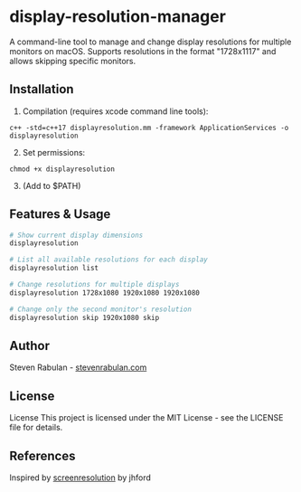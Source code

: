 # display-resolution-manager

A command-line tool to manage and change display resolutions for multiple monitors on macOS. Supports resolutions in the format "1728x1117" and allows skipping specific monitors.

## Installation
1. Compilation (requires xcode command line tools):
```
c++ -std=c++17 displayresolution.mm -framework ApplicationServices -o displayresolution
```
2. Set permissions:
```
chmod +x displayresolution
```
3. (Add to $PATH)

## Features & Usage

```sh
# Show current display dimensions
displayresolution

# List all available resolutions for each display
displayresolution list

# Change resolutions for multiple displays
displayresolution 1728x1080 1920x1080 1920x1080

# Change only the second monitor's resolution
displayresolution skip 1920x1080 skip
```

## Author
Steven Rabulan - [stevenrabulan.com](https://stevenrabulan.com)

## License
License
This project is licensed under the MIT License - see the LICENSE file for details.

## References
Inspired by [screenresolution](https://github.com/jhford/screenresolution) by jhford
